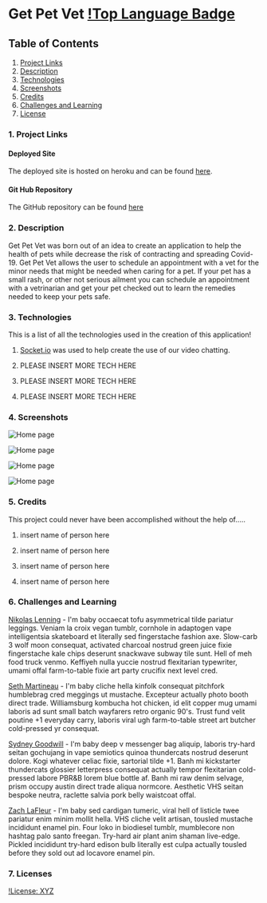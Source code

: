 # Get Pet Vet [!Top Language Badge](https://img.shields.io/github/languages/top/nikolaslenning/GetPetVet)

## Table of Contents

1. [ Project Links ](#links)
2. [ Description ](#description)
3. [ Technologies ](#technologies)
4. [ Screenshots ](#screenshots)
5. [ Credits ](#credits)
6. [ Challenges and Learning ](#challenges/learning)
7. [ License ](#license)

<a name = "links"></a>

### 1. Project Links

#### Deployed Site

The deployed site is hosted on heroku and can be found [here](https://evening-stream-63366.herokuapp.com/login).

#### Git Hub Repository

The GitHub repository can be found [here](https://github.com/nikolaslenning/GetPetVet)

<a name = "description"></a>

### 2. Description

Get Pet Vet was born out of an idea to create an application to help the health of pets while decrease the risk of contracting and spreading Covid-19. Get Pet Vet allows the user to schedule an appointment with a vet for the minor needs that might be needed when caring for a pet. If your pet has a small rash, or other not serious ailment you can schedule an appointment with a vetrinarian and get your pet checked out to learn the remedies needed to keep your pets safe.

<a name = "technologies" ></a>

### 3. Technologies

This is a list of all the technologies used in the creation of this application!

1. [Socket.io](https://socket.io/) was used to help create the use of our video chatting.

2. PLEASE INSERT MORE TECH HERE

3. PLEASE INSERT MORE TECH HERE

4. PLEASE INSERT MORE TECH HERE

<a name = "screenshots"></a>

### 4. Screenshots

![Home page]()

![Home page]()

![Home page]()

![Home page]()

<a name = "credits"></a>

### 5. Credits

This project could never have been accomplished without the help of.....

1. insert name of person here

2. insert name of person here

3. insert name of person here

4. insert name of person here

<a name = "challenges/learning" >

### 6. Challenges and Learning

[Nikolas Lenning](https://github.com/nikolaslenning) - I'm baby occaecat tofu asymmetrical tilde pariatur leggings. Veniam la croix vegan tumblr, cornhole in adaptogen vape intelligentsia skateboard et literally sed fingerstache fashion axe. Slow-carb 3 wolf moon consequat, activated charcoal nostrud green juice fixie fingerstache kale chips deserunt snackwave subway tile sunt. Hell of meh food truck venmo. Keffiyeh nulla yuccie nostrud flexitarian typewriter, umami offal farm-to-table fixie art party crucifix next level cred.

[Seth Martineau](https://github.com/slothings) - I'm baby cliche hella kinfolk consequat pitchfork humblebrag cred meggings ut mustache. Excepteur actually photo booth direct trade. Williamsburg kombucha hot chicken, id elit copper mug umami laboris ad sunt small batch wayfarers retro organic 90's. Trust fund velit poutine +1 everyday carry, laboris viral ugh farm-to-table street art butcher cold-pressed yr consequat.

[Sydney Goodwill](https://github.com/SydneyGoodwill) - I'm baby deep v messenger bag aliquip, laboris try-hard seitan gochujang in vape semiotics quinoa thundercats nostrud deserunt dolore. Kogi whatever celiac fixie, sartorial tilde +1. Banh mi kickstarter thundercats glossier letterpress consequat actually tempor flexitarian cold-pressed labore PBR&B lorem blue bottle af. Banh mi raw denim selvage, prism occupy austin direct trade aliqua normcore. Aesthetic VHS seitan bespoke neutra, raclette salvia pork belly waistcoat offal.

[Zach LaFleur](https://github.com/MrCartree) - I'm baby sed cardigan tumeric, viral hell of listicle twee pariatur enim minim mollit hella. VHS cliche velit artisan, tousled mustache incididunt enamel pin. Four loko in biodiesel tumblr, mumblecore non hashtag palo santo freegan. Try-hard air plant anim shaman live-edge. Pickled incididunt try-hard edison bulb literally est culpa actually tousled before they sold out ad locavore enamel pin.

<a name = "license" ></a>

### 7. Licenses

[!License: XYZ]()